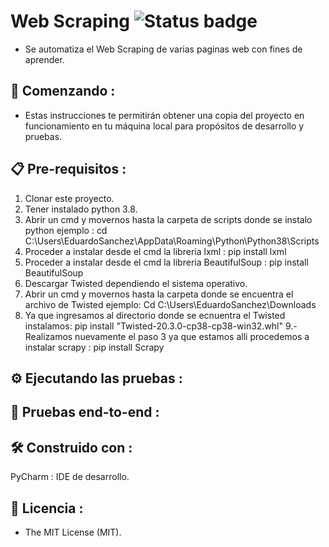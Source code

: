 # Web Scraping ![Status badge](https://img.shields.io/badge/status-in%20progress-brightgreen)

* Se automatiza el Web Scraping de varias paginas web con fines de aprender.


## 🚀 Comenzando :

* Estas instrucciones te permitirán obtener una copia del proyecto en funcionamiento en tu máquina local para propósitos de desarrollo y pruebas.

## 📋 Pre-requisitos :

1. Clonar este proyecto.
2. Tener instalado python 3.8.
3. Abrir un cmd y movernos hasta la carpeta de scripts donde se instalo python ejemplo : cd C:\Users\EduardoSanchez\AppData\Roaming\Python\Python38\Scripts
4. Proceder a instalar desde el cmd la libreria lxml : pip install lxml
5. Proceder a instalar desde el cmd la libreria  BeautifulSoup : pip install BeautifulSoup
6. Descargar Twisted dependiendo el sistema operativo.
7. Abrir un cmd y movernos hasta la carpeta donde se encuentra el archivo de Twisted ejemplo:  Cd C:\Users\EduardoSanchez\Downloads
8. Ya que ingresamos al directorio donde se ecnuentra el Twisted instalamos:  pip install "Twisted-20.3.0-cp38-cp38-win32.whl"
9.- Realizamos nuevamente el paso 3 ya que estamos alli procedemos a instalar scrapy : pip install Scrapy


##  ⚙ Ejecutando las pruebas :



## 🔩 Pruebas end-to-end :


## 🛠️ Construido con :

PyCharm : IDE de desarrollo.



## 📜 Licencia :

* The MIT License (MIT).





